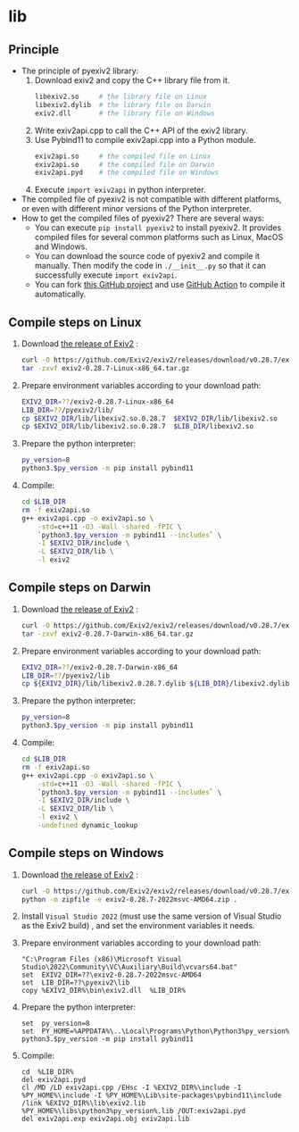# lib

## Principle

- The principle of pyexiv2 library:
  1. Download exiv2 and copy the C++ library file from it.
     ```sh
     libexiv2.so     # the library file on Linux
     libexiv2.dylib  # the library file on Darwin
     exiv2.dll       # the library file on Windows
     ```
  2. Write exiv2api.cpp to call the C++ API of the exiv2 library.
  3. Use Pybind11 to compile exiv2api.cpp into a Python module.
     ```sh
     exiv2api.so     # the compiled file on Linux
     exiv2api.so     # the compiled file on Darwin
     exiv2api.pyd    # the compiled file on Windows
     ```
  3. Execute `import exiv2api` in python interpreter.
- The compiled file of pyexiv2 is not compatible with different platforms, or even with different minor versions of the Python interpreter.
- How to get the compiled files of pyexiv2? There are several ways:
  - You can execute `pip install pyexiv2` to install pyexiv2. It provides compiled files for several common platforms such as Linux, MacOS and Windows.
  - You can download the source code of pyexiv2 and compile it manually. Then modify the code in `./__init__.py` so that it can successfully execute `import exiv2api`.
  - You can fork [this GitHub project](https://github.com/LeoHsiao1/pyexiv2) and use [GitHub Action](https://github.com/LeoHsiao1/pyexiv2/blob/master/.github/workflows/build.yml) to compile it automatically.

## Compile steps on Linux

1. Download [the release of Exiv2](https://github.com/Exiv2/exiv2/releases/tag/v0.28.7) :
    ```sh
    curl -O https://github.com/Exiv2/exiv2/releases/download/v0.28.7/exiv2-0.28.7-Linux-x86_64.tar.gz
    tar -zxvf exiv2-0.28.7-Linux-x86_64.tar.gz
    ```

2. Prepare environment variables according to your download path:
    ```sh
    EXIV2_DIR=??/exiv2-0.28.7-Linux-x86_64
    LIB_DIR=??/pyexiv2/lib/
    cp $EXIV2_DIR/lib/libexiv2.so.0.28.7  $EXIV2_DIR/lib/libexiv2.so
    cp $EXIV2_DIR/lib/libexiv2.so.0.28.7  $LIB_DIR/libexiv2.so
    ```

3. Prepare the python interpreter:
    ```sh
    py_version=8
    python3.$py_version -m pip install pybind11
    ```

4. Compile:
    ```sh
    cd $LIB_DIR
    rm -f exiv2api.so
    g++ exiv2api.cpp -o exiv2api.so \
        -std=c++11 -O3 -Wall -shared -fPIC \
        `python3.$py_version -m pybind11 --includes` \
        -I $EXIV2_DIR/include \
        -L $EXIV2_DIR/lib \
        -l exiv2
    ```

## Compile steps on Darwin

1. Download [the release of Exiv2](https://github.com/Exiv2/exiv2/releases/tag/v0.28.7) :
    ```sh
    curl -O https://github.com/Exiv2/exiv2/releases/download/v0.28.7/exiv2-0.28.7-Darwin-x86_64.tar.gz
    tar -zxvf exiv2-0.28.7-Darwin-x86_64.tar.gz
    ```

2. Prepare environment variables according to your download path:
    ```sh
    EXIV2_DIR=??/exiv2-0.28.7-Darwin-x86_64
    LIB_DIR=??/pyexiv2/lib
    cp ${EXIV2_DIR}/lib/libexiv2.0.28.7.dylib ${LIB_DIR}/libexiv2.dylib
    ```

3. Prepare the python interpreter:
    ```sh
    py_version=8
    python3.$py_version -m pip install pybind11
    ```

4. Compile:
    ```sh
    cd $LIB_DIR
    rm -f exiv2api.so
    g++ exiv2api.cpp -o exiv2api.so \
        -std=c++11 -O3 -Wall -shared -fPIC \
        `python3.$py_version -m pybind11 --includes` \
        -I $EXIV2_DIR/include \
        -L $EXIV2_DIR/lib \
        -l exiv2 \
        -undefined dynamic_lookup
    ```

## Compile steps on Windows

1. Download [the release of Exiv2](https://github.com/Exiv2/exiv2/releases/tag/v0.28.7) :
    ```sh
    curl -O https://github.com/Exiv2/exiv2/releases/download/v0.28.7/exiv2-0.28.7-2022msvc-AMD64.zip
    python -m zipfile -e exiv2-0.28.7-2022msvc-AMD64.zip .
    ```

2. Install `Visual Studio 2022` (must use the same version of Visual Studio as the Exiv2 build) , and set the environment variables it needs.

3. Prepare environment variables according to your download path:
    ```batch
    "C:\Program Files (x86)\Microsoft Visual Studio\2022\Community\VC\Auxiliary\Build\vcvars64.bat"
    set  EXIV2_DIR=??\exiv2-0.28.7-2022msvc-AMD64
    set  LIB_DIR=??\pyexiv2\lib
    copy %EXIV2_DIR%\bin\exiv2.dll  %LIB_DIR%
    ```

4. Prepare the python interpreter:
    ```batch
    set  py_version=8
    set  PY_HOME=%APPDATA%\..\Local\Programs\Python\Python3%py_version%
    python3.$py_version -m pip install pybind11
    ```

5. Compile:
    ```batch
    cd  %LIB_DIR%
    del exiv2api.pyd
    cl /MD /LD exiv2api.cpp /EHsc -I %EXIV2_DIR%\include -I %PY_HOME%\include -I %PY_HOME%\Lib\site-packages\pybind11\include /link %EXIV2_DIR%\lib\exiv2.lib %PY_HOME%\libs\python3%py_version%.lib /OUT:exiv2api.pyd
    del exiv2api.exp exiv2api.obj exiv2api.lib
    ```
